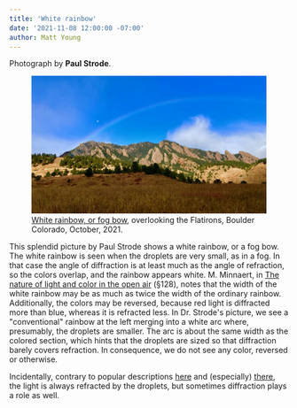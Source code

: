 ```yaml
---
title: 'White rainbow'
date: '2021-11-08 12:00:00 -07:00'
author: Matt Young
---
```


Photograph by **Paul Strode**.

<figure>
<img src="/uploads/2021/Strode_White_Rainbow_600.jpg" alt="White rainbow"/>

<figcaption><a href="https://en.wikipedia.org/wiki/Fog_bow">White rainbow, or fog bow</a>, overlooking the Flatirons, Boulder Colorado, October, 2021. 
</figcaption>
</figure>
<p>This splendid picture by Paul Strode shows a white rainbow, or a fog bow. The white rainbow is seen when the droplets are very small, as in a fog. In that case the angle of diffraction is at least much as the angle of refraction, so the colors overlap, and the rainbow appears white. M. Minnaert, in <a href="https://www.amazon.com/Nature-Light-Colour-Dover-Sciences/dp/0486201961/">The nature of light and color in the open air</a> (&#167;128), notes that the width of the white rainbow may be as much as twice the width of the ordinary rainbow. Additionally, the colors may be reversed, because red light is diffracted more than blue, whereas it is refracted less. In Dr. Strode's picture, we see a "conventional" rainbow at the left merging into a white arc where, presumably, the droplets are smaller. The arc is about the same width as the colored section, which hints that the droplets are sized so that diffraction barely covers refraction. In consequence, we do not see any color, reversed or otherwise.</p>

<p>Incidentally, contrary to popular descriptions <a href="https://www.popsci.com/where-do-white-rainbows-come-from/">here</a> and (especially) <a href="https://www.realsimple.com/holidays-entertaining/entertaining/seasonal-events/white-rainbow">there</a>, the light is always refracted by the droplets, but sometimes diffraction plays a role as well.</p>

